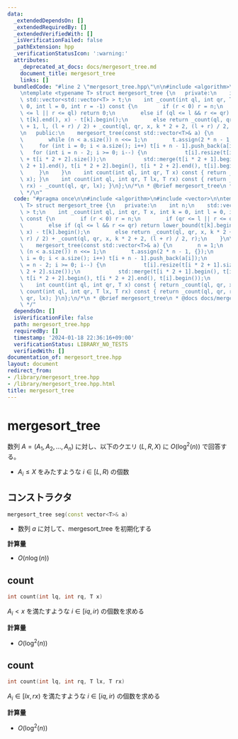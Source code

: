 ```yaml
---
data:
  _extendedDependsOn: []
  _extendedRequiredBy: []
  _extendedVerifiedWith: []
  _isVerificationFailed: false
  _pathExtension: hpp
  _verificationStatusIcon: ':warning:'
  attributes:
    _deprecated_at_docs: docs/mergesort_tree.md
    document_title: mergesort_tree
    links: []
  bundledCode: "#line 2 \"mergesort_tree.hpp\"\n\n#include <algorithm>\n#include <vector>\n\
    \ntemplate <typename T> struct mergesort_tree {\n   private:\n    int n;\n   \
    \ std::vector<std::vector<T> > t;\n    int _count(int ql, int qr, T x, int k =\
    \ 0, int l = 0, int r = -1) const {\n        if (r < 0) r = n;\n        if (qr\
    \ <= l || r <= ql) return 0;\n        else if (ql <= l && r <= qr) return lower_bound(t[k].begin(),\
    \ t[k].end(), x) - t[k].begin();\n        else return _count(ql, qr, x, k * 2\
    \ + 1, l, (l + r) / 2) + _count(ql, qr, x, k * 2 + 2, (l + r) / 2, r);\n    }\n\
    \n   public:\n    mergesort_tree(const std::vector<T>& a) {\n        n = 1;\n\
    \        while (n < a.size()) n <<= 1;\n        t.assign(2 * n - 1, {});\n   \
    \     for (int i = 0; i < a.size(); i++) t[i + n - 1].push_back(a[i]);\n     \
    \   for (int i = n - 2; i >= 0; i--) {\n            t[i].resize(t[i * 2 + 1].size()\
    \ + t[i * 2 + 2].size());\n            std::merge(t[i * 2 + 1].begin(), t[i *\
    \ 2 + 1].end(), t[i * 2 + 2].begin(), t[i * 2 + 2].end(), t[i].begin());\n   \
    \     }\n    }\n    int count(int ql, int qr, T x) const { return _count(ql, qr,\
    \ x); }\n    int count(int ql, int qr, T lx, T rx) const { return _count(ql, qr,\
    \ rx) - _count(ql, qr, lx); }\n};\n/*\n * @brief mergesort_tree\n * @docs docs/mergesort_tree.md\n\
    \ */\n"
  code: "#pragma once\n\n#include <algorithm>\n#include <vector>\n\ntemplate <typename\
    \ T> struct mergesort_tree {\n   private:\n    int n;\n    std::vector<std::vector<T>\
    \ > t;\n    int _count(int ql, int qr, T x, int k = 0, int l = 0, int r = -1)\
    \ const {\n        if (r < 0) r = n;\n        if (qr <= l || r <= ql) return 0;\n\
    \        else if (ql <= l && r <= qr) return lower_bound(t[k].begin(), t[k].end(),\
    \ x) - t[k].begin();\n        else return _count(ql, qr, x, k * 2 + 1, l, (l +\
    \ r) / 2) + _count(ql, qr, x, k * 2 + 2, (l + r) / 2, r);\n    }\n\n   public:\n\
    \    mergesort_tree(const std::vector<T>& a) {\n        n = 1;\n        while\
    \ (n < a.size()) n <<= 1;\n        t.assign(2 * n - 1, {});\n        for (int\
    \ i = 0; i < a.size(); i++) t[i + n - 1].push_back(a[i]);\n        for (int i\
    \ = n - 2; i >= 0; i--) {\n            t[i].resize(t[i * 2 + 1].size() + t[i *\
    \ 2 + 2].size());\n            std::merge(t[i * 2 + 1].begin(), t[i * 2 + 1].end(),\
    \ t[i * 2 + 2].begin(), t[i * 2 + 2].end(), t[i].begin());\n        }\n    }\n\
    \    int count(int ql, int qr, T x) const { return _count(ql, qr, x); }\n    int\
    \ count(int ql, int qr, T lx, T rx) const { return _count(ql, qr, rx) - _count(ql,\
    \ qr, lx); }\n};\n/*\n * @brief mergesort_tree\n * @docs docs/mergesort_tree.md\n\
    \ */"
  dependsOn: []
  isVerificationFile: false
  path: mergesort_tree.hpp
  requiredBy: []
  timestamp: '2024-01-18 22:36:16+09:00'
  verificationStatus: LIBRARY_NO_TESTS
  verifiedWith: []
documentation_of: mergesort_tree.hpp
layout: document
redirect_from:
- /library/mergesort_tree.hpp
- /library/mergesort_tree.hpp.html
title: mergesort_tree
---
```

# mergesort_tree

数列 $A=(A_1, A_2, \dots, A_n)$ に対し、以下のクエリ $(L, R, X)$ に $O(\log ^2(n))$ で回答する。  
- $A_i \leq X$ をみたすような $i \in [L, R)$ の個数


## コンストラクタ

```cpp
mergesort_tree seg(const vector<T>& a)
```

- 数列 $a$ に対して、mergesort_tree を初期化する   

**計算量**

- $O(n\log(n))$

## count

```cpp
int count(int lq, int rq, T x)
```

$A_i < x$ を満たすような $i \in [iq, ir)$ の個数を求める

**計算量**

- $O(\log ^2(n))$

## count

```cpp
int count(int lq, int rq, T lx, T rx)
```

$A_i \in [lx, rx)$ を満たすような $i \in [iq, ir)$ の個数を求める

**計算量**

- $O(\log ^2(n))$